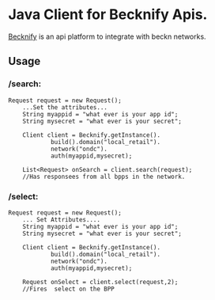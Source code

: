 # Java Client for Becknify Apis.
[Becknify](https://becknify.humbhionline.in) is an api platform to integrate with beckn networks.
## Usage 
### /search:

	Request request = new Request();
		...Set the attributes...
        String myappid = "what ever is your app id";
        String mysecret = "what ever is your secret";

        Client client = Becknify.getInstance().
                build().domain("local_retail").
                network("ondc").
                auth(myappid,mysecret);
                
        List<Request> onSearch = client.search(request); 
        //Has responsees from all bpps in the network.

### /select:

	Request request = new Request();
		... Set Attributes....
        String myappid = "what ever is your app id";
        String mysecret = "what ever is your secret";

        Client client = Becknify.getInstance().
                build().domain("local_retail").
                network("ondc").
                auth(myappid,mysecret);
                
        Request onSelect = client.select(request,2); 
		//Fires  select on the BPP
